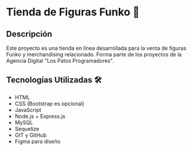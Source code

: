 # Tienda de Figuras Funko 🦆

## Descripción
Este proyecto es una tienda en línea desarrollada para la venta de figuras Funko y merchandising relacionado. Forma parte de los proyectos de la Agencia Digital "Los Patos Programadores".

## Tecnologías Utilizadas 🛠️
- HTML
- CSS (Bootstrap es opcional)
- JavaScript
- Node.js + Express.js
- MySQL
- Sequelize
- GIT y GitHub
- Figma para diseño
